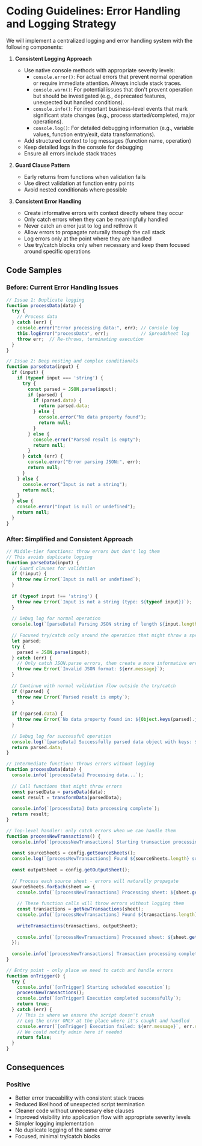 # Coding Guidelines: Error Handling and Logging Strategy

We will implement a centralized logging and error handling system with the following components:

1. **Consistent Logging Approach**
   - Use native console methods with appropriate severity levels:
     - `console.error()`: For actual errors that prevent normal operation or require immediate attention. Always include stack traces.
     - `console.warn()`: For potential issues that don't prevent operation but should be investigated (e.g., deprecated features, unexpected but handled conditions).
     - `console.info()`: For important business-level events that mark significant state changes (e.g., process started/completed, major operations).
     - `console.log()`: For detailed debugging information (e.g., variable values, function entry/exit, data transformations).
   - Add structured context to log messages (function name, operation)
   - Keep detailed logs in the console for debugging
   - Ensure all errors include stack traces

2. **Guard Clause Pattern**
   - Early returns from functions when validation fails
   - Use direct validation at function entry points
   - Avoid nested conditionals where possible

3. **Consistent Error Handling**
   - Create informative errors with context directly where they occur
   - Only catch errors when they can be meaningfully handled
   - Never catch an error just to log and rethrow it
   - Allow errors to propagate naturally through the call stack
   - Log errors only at the point where they are handled
   - Use try/catch blocks only when necessary and keep them focused around specific operations

## Code Samples

### Before: Current Error Handling Issues

```javascript
// Issue 1: Duplicate logging
function processData(data) {
  try {
    // Process data
  } catch (err) {
    console.error("Error processing data:", err); // Console log
    this.logError("processData", err);            // Spreadsheet log
    throw err;  // Re-throws, terminating execution
  }
}

// Issue 2: Deep nesting and complex conditionals
function parseData(input) {
  if (input) {
    if (typeof input === 'string') {
      try {
        const parsed = JSON.parse(input);
        if (parsed) {
          if (parsed.data) {
            return parsed.data;
          } else {
            console.error("No data property found");
            return null;
          }
        } else {
          console.error("Parsed result is empty");
          return null;
        }
      } catch (err) {
        console.error("Error parsing JSON:", err);
        return null;
      }
    } else {
      console.error("Input is not a string");
      return null;
    }
  } else {
    console.error("Input is null or undefined");
    return null;
  }
}
```

### After: Simplified and Consistent Approach

```javascript
// Middle-tier functions: throw errors but don't log them
// This avoids duplicate logging
function parseData(input) {
  // Guard clauses for validation
  if (!input) {
    throw new Error(`Input is null or undefined`);
  }
  
  if (typeof input !== 'string') {
    throw new Error(`Input is not a string (type: ${typeof input})`);
  }
  
  // Debug log for normal operation
  console.log(`[parseData] Parsing JSON string of length ${input.length}`);
  
  // Focused try/catch only around the operation that might throw a specific error
  let parsed;
  try {
    parsed = JSON.parse(input);
  } catch (err) {
    // Only catch JSON.parse errors, then create a more informative error
    throw new Error(`Invalid JSON format: ${err.message}`);
  }
  
  // Continue with normal validation flow outside the try/catch
  if (!parsed) {
    throw new Error(`Parsed result is empty`);
  }
  
  if (!parsed.data) {
    throw new Error(`No data property found in: ${Object.keys(parsed).join(', ')}`);
  }
  
  // Debug log for successful operation
  console.log(`[parseData] Successfully parsed data object with keys: ${Object.keys(parsed.data).join(', ')}`);
  return parsed.data;
}

// Intermediate function: throws errors without logging
function processData(data) {
  console.info(`[processData] Processing data...`);
  
  // Call functions that might throw errors
  const parsedData = parseData(data);
  const result = transformData(parsedData);
  
  console.info(`[processData] Data processing complete`);
  return result;
}

// Top-level handler: only catch errors when we can handle them
function processNewTransactions() {
  console.info(`[processNewTransactions] Starting transaction processing`);
  
  const sourceSheets = config.getSourceSheets();
  console.log(`[processNewTransactions] Found ${sourceSheets.length} source sheets to process`);
  
  const outputSheet = config.getOutputSheet();
  
  // Process each source sheet - errors will naturally propagate
  sourceSheets.forEach(sheet => {
    console.info(`[processNewTransactions] Processing sheet: ${sheet.getName()}`);
    
    // These function calls will throw errors without logging them
    const transactions = getNewTransactions(sheet);
    console.info(`[processNewTransactions] Found ${transactions.length} transactions in ${sheet.getName()}`);
    
    writeTransactions(transactions, outputSheet);
    
    console.info(`[processNewTransactions] Processed sheet: ${sheet.getName()}`);
  });
  
  console.info(`[processNewTransactions] Transaction processing complete`);
}

// Entry point - only place we need to catch and handle errors
function onTrigger() {
  try {
    console.info(`[onTrigger] Starting scheduled execution`);
    processNewTransactions();
    console.info(`[onTrigger] Execution completed successfully`);
    return true;
  } catch (err) {
    // This is where we ensure the script doesn't crash
    // Log the error ONLY at the place where it's caught and handled
    console.error(`[onTrigger] Execution failed: ${err.message}`, err.stack);
    // We could notify admin here if needed
    return false;
  }
}
```

## Consequences

### Positive
- Better error traceability with consistent stack traces
- Reduced likelihood of unexpected script termination
- Cleaner code without unnecessary else clauses
- Improved visibility into application flow with appropriate severity levels
- Simpler logging implementation
- No duplicate logging of the same error
- Focused, minimal try/catch blocks
